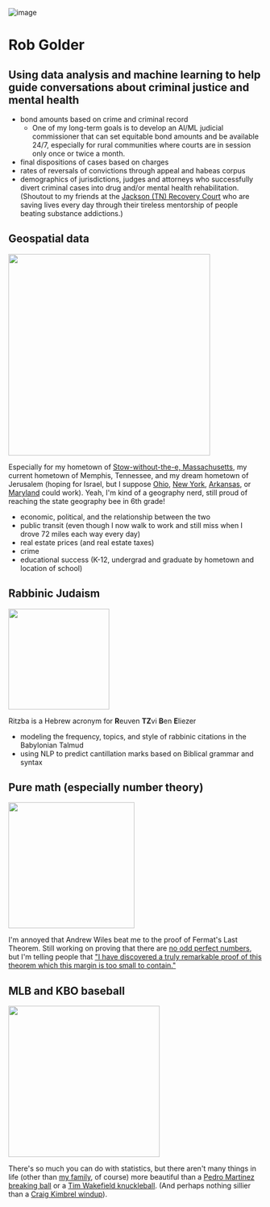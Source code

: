 ![image](https://user-images.githubusercontent.com/108274551/224436649-d99e4672-8325-46fc-b78c-1727750dd808.png)

# Rob Golder

## Using data analysis and machine learning to help guide conversations about criminal justice and mental health

* bond amounts based on crime and criminal record
    * One of my long-term goals is to develop an AI/ML judicial commissioner that can set equitable bond amounts and be available 24/7, especially for rural communities where courts are in session only once or twice a month.
* final dispositions of cases based on charges
* rates of reversals of convictions through appeal and habeas corpus
* demographics of jurisdictions, judges and attorneys who successfully divert criminal cases into drug and/or mental health rehabilitation.  (Shoutout to my friends at the [Jackson (TN) Recovery Court](https://www.jacksontn.gov/government/departments/city_court/recovery_court) who are saving lives every day through their tireless mentorship of people beating substance addictions.)

## Geospatial data 

<img src="https://user-images.githubusercontent.com/108274551/224882117-e7ab54c2-b7b0-4c61-b142-4664c6e5f858.png" height="400">


Especially for my hometown of [Stow-without-the-e, Massachusetts](https://www.stow-ma.gov/), my current hometown of Memphis, Tennessee, and my dream hometown of Jerusalem (hoping for Israel, but I suppose [Ohio](https://en.wikipedia.org/wiki/Jerusalem,_Ohio), [New York](https://en.wikipedia.org/wiki/Jerusalem,_New_York), [Arkansas](https://en.wikipedia.org/wiki/Jerusalem,_Arkansas), or [Maryland](https://en.wikipedia.org/w/index.php?title=Jerusalem,_Maryland&oldformat=true) could work).  Yeah, I'm kind of a geography nerd, still proud of reaching the state geography bee in 6th grade!

* economic, political, and the relationship between the two 
* public transit (even though I now walk to work and still miss when I drove 72 miles each way every day)
* real estate prices (and real estate taxes) 
* crime
* educational success (K-12, undergrad and graduate by hometown and location of school)

## Rabbinic Judaism

<img src="https://user-images.githubusercontent.com/108274551/224881031-bd0c7ac6-a190-4de4-8799-52c10f9e1e54.png" height="200">

Ritzba is a Hebrew acronym for **R**euven **TZ**vi **B**en **E**liezer

* modeling the frequency, topics, and style of rabbinic citations in the Babylonian Talmud 
* using NLP to predict cantillation marks based on Biblical grammar and syntax

## Pure math (especially number theory)

<img src="https://user-images.githubusercontent.com/108274551/224880263-d2828c85-1e84-4886-8bdc-ff9152b8b37e.png" height="250">

I'm annoyed that Andrew Wiles beat me to the proof of Fermat's Last Theorem.  Still working on proving that there are [no odd perfect numbers](https://en.wikipedia.org/wiki/Perfect_number), but I'm telling people that ["I have discovered a truly remarkable proof of this theorem which this margin is too small to contain."](https://en.wikiquote.org/wiki/Pierre_de_Fermat) 

## MLB and KBO baseball 

<img src="https://user-images.githubusercontent.com/108274551/224883419-870175f6-a793-4613-a09f-13642c29e899.png" height="300">

There's so much you can do with statistics, but there aren't many things in life (other than [my family](https://www.facebook.com/photo.php?fbid=10220977064712590&set=t.4101991&type=3), of course) more beautiful than a [Pedro Martinez breaking ball](https://www.youtube.com/watch?v=6hq5jfMuSS8) or a [Tim Wakefield knuckleball](https://www.youtube.com/watch?v=_j8Nemg9fAM).  (And perhaps nothing sillier than a [Craig Kimbrel windup](https://www.youtube.com/watch?v=T80GETwzqqM)).

